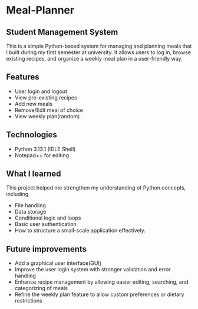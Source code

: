 # Meal-Planner
## Student Management System

This is a simple Python-based system for managing and planning meals that I built during my first semester at university. It allows users to log in, browse existing recipes, and organize a weekly meal plan in a user-friendly way.


## Features
- User login and logout
- View pre-existing recipes
- Add new meals
- Remove/Edit meal of choice
- View weekly plan(random)

## Technologies
- Python 3.13.1 (IDLE Shell)
- Notepad++ for editing  

## What I learned
This project helped me strengthen my understanding of Python concepts, including 
- File handling 
- Data storage
- Conditional logic and loops
- Basic user authentication
- How to structure a small-scale application effectively.

## Future improvements
- Add a graphical user interface(GUI)
- Improve the user login system with stronger validation and error handling
- Enhance recipe management by allowing easier editing, searching, and categorizing of meals
- Refine the weekly plan feature to allow custom preferences or dietary restrictions
